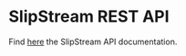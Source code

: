 SlipStream REST API
=====

Find [here](http://slipstream.github.io/SlipStreamDocumentationAPI/) the SlipStream API documentation.